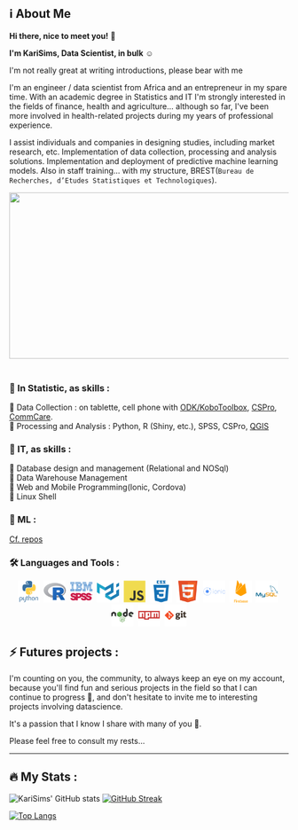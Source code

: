 ## :information_source: About Me

  **Hi there, nice to meet you!** 👋
  
  **I'm KariSims, Data Scientist, in bulk** :relaxed:
  
I'm not really great at writing introductions, please bear with me

<!--
**KariSims/KariSims** is a ✨ _special_ ✨ repository because its `README.md` (this file) appears on your GitHub profile.

Here are some ideas to get you started:

- 🔭 I’m currently working on ...
- 🌱 I’m currently learning ...
- 👯 I’m looking to collaborate on ...
- 🤔 I’m looking for help with ...
- 💬 Ask me about ...
- 📫 How to reach me: ...
- 😄 Pronouns: ...
- ⚡ Fun fact: ...
-->

I'm an engineer / data scientist from Africa and an entrepreneur in my spare time. With an academic degree in Statistics and IT
I'm strongly interested in the fields of finance, health and agriculture... although so far, I've been more involved in health-related projects during my years of professional experience.

I assist individuals and companies in designing studies, including market research, etc. Implementation of data collection, processing and analysis solutions. Implementation and deployment of predictive machine learning models. Also in staff training... with my structure, BREST(`Bureau de Recherches, d’Etudes Statistiques et Technologiques`). <br>

<div align="center">
  <img src="https://media.giphy.com/media/dWesBcTLavkZuG35MI/giphy.gif" width="600" height="300"/>
</div><br>

### :pushpin: In Statistic, as skills :<br>
:paperclip: Data Collection : on tablette, cell phone with [ODK/KoboToolbox](https://www.kobotoolbox.org/about-us/), [CSPro](https://github.com/KariSims/projectsCSPRO), [CommCare](https://dimagi.com/commcare/).<br>
:paperclip: Processing and Analysis : Python, R (Shiny, etc.), SPSS, CSPro, [QGIS](https://qgis.org/)<br>

### :pushpin: IT, as skills :<br>
:paperclip: Database design and management (Relational and NOSql) <br>
:paperclip: Data Warehouse Management <br>
:paperclip: Web and Mobile Programming(Ionic, Cordova) <br>
:paperclip: Linux Shell <br>

### :pushpin: ML :<br>
[Cf. repos](https://github.com/KariSims/DataScience)
  
### :hammer_and_wrench: Languages and Tools :

<div align="center">
  <img src="https://github.com/devicons/devicon/blob/master/icons/python/python-original-wordmark.svg" title="Python" alt="Python" width="40" height="40"/>&nbsp;
  <img src="https://github.com/devicons/devicon/blob/master/icons/r/r-original.svg" title="R" alt="R" width="40" height="40"/>&nbsp;
  <img src="https://github.com/devicons/devicon/blob/master/icons/spss/spss-original.svg" title="SPSS" alt="SPSS" width="40" height="40"/>&nbsp;
  <img src="https://github.com/devicons/devicon/blob/master/icons/materialui/materialui-original.svg" title="Material UI" alt="Material UI" width="40" height="40"/>&nbsp;
  <img src="https://github.com/devicons/devicon/blob/master/icons/javascript/javascript-original.svg" title="JavaScript" alt="JavaScript" width="40" height="40"/>&nbsp;
  <img src="https://github.com/devicons/devicon/blob/master/icons/css3/css3-plain-wordmark.svg"  title="CSS3" alt="CSS" width="40" height="40"/>&nbsp;
  <img src="https://github.com/devicons/devicon/blob/master/icons/html5/html5-original.svg" title="HTML5" alt="HTML" width="40" height="40"/>&nbsp;
  <img src="https://github.com/devicons/devicon/blob/master/icons/ionic/ionic-original-wordmark.svg" title="IONIC" alt="IONIC" width="40" height="40"/>&nbsp;
  <img src="https://github.com/devicons/devicon/blob/master/icons/firebase/firebase-plain-wordmark.svg" title="Firebase" alt="Firebase" width="40" height="40"/>&nbsp;
  <img src="https://github.com/devicons/devicon/blob/master/icons/mysql/mysql-original-wordmark.svg" title="MySQL"  alt="MySQL" width="40" height="40"/>&nbsp;
  <img src="https://github.com/devicons/devicon/blob/master/icons/nodejs/nodejs-original-wordmark.svg" title="NodeJS" alt="NodeJS" width="40" height="40"/>&nbsp;
 <img src="https://github.com/devicons/devicon/blob/master/icons/npm/npm-original-wordmark.svg" title="NPM" alt="NPM" width="40" height="40"/>&nbsp;
  <img src="https://github.com/devicons/devicon/blob/master/icons/git/git-original-wordmark.svg" title="Git" **alt="Git" width="40" height="40"/>
</div>

## ⚡ Futures projects :
I'm counting on you, the community, to always keep an eye on my account, because you'll find fun and serious projects in the field so that I can continue to progress :rocket:, and don't hesitate to invite me to interesting projects involving datascience.

It's a passion that I know I share with many of you :handshake:.

Please feel free to consult my rests...

---
## :fire: My Stats :
![KariSims' GitHub stats](https://github-readme-stats.vercel.app/api?username=KariSims&show_icons=true)
[![GitHub Streak](https://streak-stats.demolab.com?user=KariSims)](https://git.io/streak-stats)

[![Top Langs](https://github-readme-stats.vercel.app/api/top-langs/?username=KariSims&layout=compact)](https://github.com/KariSims/github-readme-stats)
